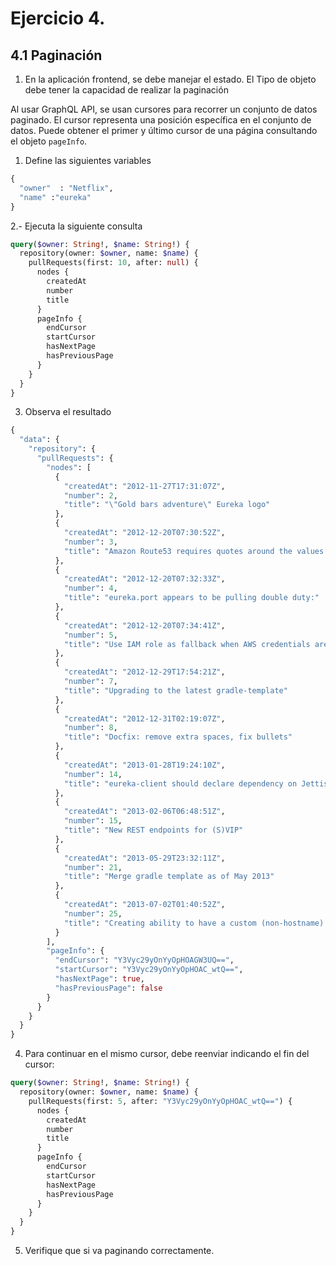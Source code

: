 # Ejercicio 4.

## 4.1 Paginación

1. En la aplicación frontend, se debe manejar el estado. El Tipo de objeto debe tener la capacidad de realizar la paginación

Al usar GraphQL API, se usan cursores para recorrer un conjunto de datos paginado. El cursor representa una posición específica en el conjunto de datos. Puede obtener el primer y último cursor de una página consultando el objeto  `pageInfo`. 

1. Define las siguientes variables
```graphql
{
  "owner"  : "Netflix",
  "name" :"eureka"
}
```
2.- Ejecuta la siguiente consulta


```graphql
query($owner: String!, $name: String!) {
  repository(owner: $owner, name: $name) {
    pullRequests(first: 10, after: null) {
      nodes {
        createdAt
        number
        title
      }
      pageInfo {
        endCursor
        startCursor
        hasNextPage
        hasPreviousPage
      }
    }
  }
}
```

3. Observa el resultado

```graphql
{
  "data": {
    "repository": {
      "pullRequests": {
        "nodes": [
          {
            "createdAt": "2012-11-27T17:31:07Z",
            "number": 2,
            "title": "\"Gold bars adventure\" Eureka logo"
          },
          {
            "createdAt": "2012-12-20T07:30:52Z",
            "number": 3,
            "title": "Amazon Route53 requires quotes around the values of DNS TXT records."
          },
          {
            "createdAt": "2012-12-20T07:32:33Z",
            "number": 4,
            "title": "eureka.port appears to be pulling double duty:"
          },
          {
            "createdAt": "2012-12-20T07:34:41Z",
            "number": 5,
            "title": "Use IAM role as fallback when AWS credentials are not provided"
          },
          {
            "createdAt": "2012-12-29T17:54:21Z",
            "number": 7,
            "title": "Upgrading to the latest gradle-template"
          },
          {
            "createdAt": "2012-12-31T02:19:07Z",
            "number": 8,
            "title": "Docfix: remove extra spaces, fix bullets"
          },
          {
            "createdAt": "2013-01-28T19:24:10Z",
            "number": 14,
            "title": "eureka-client should declare dependency on Jettison"
          },
          {
            "createdAt": "2013-02-06T06:48:51Z",
            "number": 15,
            "title": "New REST endpoints for (S)VIP"
          },
          {
            "createdAt": "2013-05-29T23:32:11Z",
            "number": 21,
            "title": "Merge gradle template as of May 2013"
          },
          {
            "createdAt": "2013-07-02T01:40:52Z",
            "number": 25,
            "title": "Creating ability to have a custom (non-hostname) instanceId in non-AWS instances"
          }
        ],
        "pageInfo": {
          "endCursor": "Y3Vyc29yOnYyOpHOAGW3UQ==",
          "startCursor": "Y3Vyc29yOnYyOpHOAC_wtQ==",
          "hasNextPage": true,
          "hasPreviousPage": false
        }
      }
    }
  }
}
```

4. Para continuar en el mismo cursor, debe reenviar indicando el fin del cursor:

```graphql
query($owner: String!, $name: String!) {
  repository(owner: $owner, name: $name) {
    pullRequests(first: 5, after: "Y3Vyc29yOnYyOpHOAC_wtQ==") {
      nodes {
        createdAt
        number
        title
      }
      pageInfo {
        endCursor
        startCursor
        hasNextPage
        hasPreviousPage
      }
    }
  }
}
```
5. Verifique que si va paginando correctamente.
